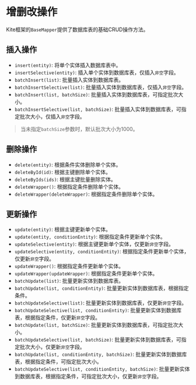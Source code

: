 # 增删改操作

Kite框架的`BaseMapper`提供了数据库表的基础CRUD操作方法。

## 插入操作

 * `insert(entity)`: 将单个实体插入数据库表中。
 * `insertSelective(entity)`: 插入单个实体到数据库表，仅插入`非空`字段。
 * `batchInsert(list)`: 批量插入实体到数据库表。
 * `batchInsertSelective(list)`: 批量插入实体到数据库表，仅插入`非空`字段。
 * `batchInsert(list, batchSize)`: 批量插入实体到数据库表，可指定批次大小。
 * `batchInsertSelective(list, batchSize)`: 批量插入实体到数据库表，可指定批次大小，仅插入`非空`字段。

> 当未指定`batchSize`参数时，默认批次大小为1000。

## 删除操作

 * `delete(entity)`: 根据条件实体删除单个实体。
 * `deleteById(id)`: 根据主键删除单个实体。
 * `deleteByIds(ids)`: 根据主键批量删除实体。
 * `deleteWrapper()`: 根据指定条件删除单个实体。
 * `deleteWrapper(deleteWrapper)`: 根据指定条件删除单个实体。

## 更新操作

 * `update(entity)`: 根据主键更新单个实体。
 * `update(entity, conditionEntity)`: 根据指定条件更新单个实体。
 * `updateSelective(entity)`: 根据主键更新单个实体，仅更新`非空`字段。
 * `updateSelective(entity, conditionEntity)`: 根据指定条件更新单个实体，仅更新`非空`字段。
 * `updateWrapper()`: 根据指定条件更新单个实体。
 * `updateWrapper(updateWrapper)`: 根据指定条件更新单个实体。
 * `batchUpdate(list)`: 批量更新实体到数据库表。
 * `batchUpdate(list, conditionEntity)`: 批量更新实体到数据库表，根据指定条件。
 * `batchUpdateSelective(list)`: 批量更新实体到数据库表，仅更新`非空`字段。
 * `batchUpdateSelective(list, conditionEntity)`: 批量更新实体到数据库表，根据指定条件，仅更新`非空`字段。
 * `batchUpdate(list, batchSize)`: 批量更新实体到数据库表，可指定批次大小。
 * `batchUpdateSelective(list, batchSize)`: 批量更新实体到数据库表，可指定批次大小，仅更新`非空`字段。
 * `batchUpdate(list, conditionEntity, batchSize)`: 批量更新实体到数据库表，根据指定条件，可指定批次大小。
 * `batchUpdateSelective(list, conditionEntity, batchSize)`: 批量更新实体到数据库表，根据指定条件，可指定批次大小，仅更新`非空`字段。
